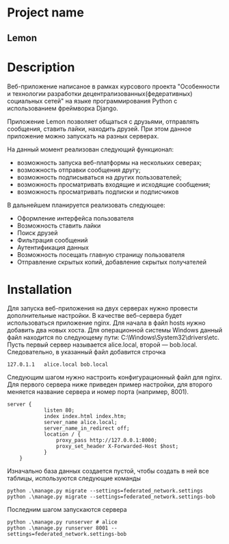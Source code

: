 # Project name
## Lemon
# Description
Веб-приложение написаное в рамках курсового проекта "Особенности и технологии разработки децентрализованных(федеративных) социальных сетей" на языке программирования Python с использованием фреймворка Django.

Приложение Lemon позволяет общаться с друзьями, отправлять сообщения, ставить лайки, находить друзей. При этом данное приложение можно запускать на разных серверах.

На данный момент реализован следующий функционал:
- возможность запуска веб-платформы на нескольких северах;
- возможность отправки сообщения другу;
- возможность подписываться на других пользователей;
- возможность просматривать входящие и исходящие сообщения;
- возможность просматривать подписки и подписчиков

В дальнейшем планируется реализовать следующее:
- Оформление интерфейса пользователя
- Возможность ставить лайки
- Поиск друзей
- Фильтрация сообщений
- Аутентификация данных
- Возможность посещать главную страницу пользователя
- Отправление скрытых копий, добавление скрытых получателей

# Installation
Для запуска веб-приложения на двух серверах нужно провести дополнительные настройки. В качестве веб-сервера будет использоваться приложение nginx. 
Для начала в файл hosts нужно добавить два новых хоста. Для операционной системы Windows данный файл находится по следующему пути: C:\Windows\System32\drivers\etc. Пусть первый сервер называется alice.local, второй — bob.local. Следовательно, в указанный файл добавится строчка
```
127.0.1.1	alice.local bob.local
```
Следующим шагом нужно настроить конфигурационный файл для nginx. Для первого сервера ниже приведен пример настройки, для второго меняется название сервера и номер порта (например, 8001).
```
server {
    		listen 80;
    		index index.html index.htm;
    		server_name alice.local;
    		server_name_in_redirect off;
    		location / {
        		proxy_pass http://127.0.0.1:8000;
        		proxy_set_header X-Forwarded-Host $host;
    		}
	}
```
Изначально база данных создается пустой, чтобы создать в ней все таблицы, используются следующие команды
```
python .\manage.py migrate --settings=federated_network.settings
python .\manage.py migrate --settings=federated_network.settings-bob
```
Последним шагом запускаются сервера
```
python .\manage.py runserver # alice
python .\manage.py runserver 8001 --settings=federated_network.settings-bob
```
